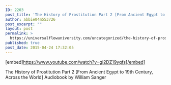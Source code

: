 ```yaml
---
ID: 2203
post_title: 'The History of Prostitution Part 2 [From Ancient Egypt to 19th Century, Across the World] Audiobook'
author: abbie04m553726
post_excerpt: ""
layout: post
permalink: >
  https://universalflowuniversity.com/uncategorized/the-history-of-prostitution-part-2-from-ancient-egypt-to-19th-century-across-the-world-audiobook/
published: true
post_date: 2015-04-24 17:32:05
---
```

[embed]https://www.youtube.com/watch?v=gi2DZ19yqfs[/embed]<br>
<p>The History of Prostitution Part 2 [From Ancient Egypt to 19th Century, Across the World] Audiobook by William Sanger</p>